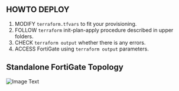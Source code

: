 ## HOWTO DEPLOY
1.  MODIFY `terraform.tfvars` to fit your provisioning.
2.  FOLLOW `terraform` init-plan-apply procedure described in upper folders.
3.  CHECK `terraform output` whether there is any errors.
4.  ACCESS FortiGate using `terraform output` parameters.

## Standalone FortiGate Topology
![Image Text](https://gitee.com/danielshen/terraform-fortinet-china-dev/raw/dev/terraform-awschina/fgtvm-gwlb-multiaz-singlevpc/fgtvm-gwlb-multiaz-singlevpc.png)